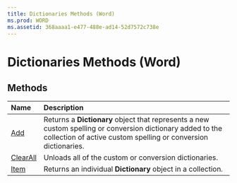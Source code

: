 ```yaml
---
title: Dictionaries Methods (Word)
ms.prod: WORD
ms.assetid: 368aaaa1-e477-488e-ad14-52d7572c738e
---
```



# Dictionaries Methods (Word)

## Methods



|**Name**|**Description**|
|:-----|:-----|
|[Add](dictionaries-add-method-word.md)|Returns a  **Dictionary** object that represents a new custom spelling or conversion dictionary added to the collection of active custom spelling or conversion dictionaries.|
|[ClearAll](dictionaries-clearall-method-word.md)|Unloads all of the custom or conversion dictionaries.|
|[Item](dictionaries-item-method-word.md)|Returns an individual  **Dictionary** object in a collection.|

